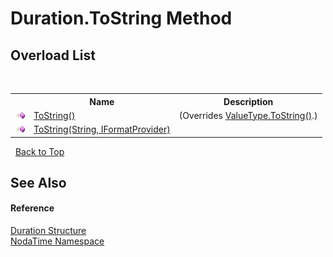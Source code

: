 # Duration.ToString Method 
 


## Overload List
&nbsp;<table><tr><th></th><th>Name</th><th>Description</th></tr><tr><td>![Public method](media/pubmethod.gif "Public method")</td><td><a href="M_NodaTime_Duration_ToString">ToString()</a></td><td> (Overrides <a href="http://msdn2.microsoft.com/en-us/library/wb77sz3h" target="_blank">ValueType.ToString()</a>.)</td></tr><tr><td>![Public method](media/pubmethod.gif "Public method")</td><td><a href="M_NodaTime_Duration_ToString_1">ToString(String, IFormatProvider)</a></td><td /></tr></table>&nbsp;
<a href="#duration.tostring-method">Back to Top</a>

## See Also


#### Reference
<a href="T_NodaTime_Duration">Duration Structure</a><br /><a href="N_NodaTime">NodaTime Namespace</a><br />